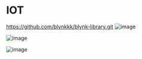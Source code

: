 # IOT
https://github.com/blynkkk/blynk-library.git
![image](https://github.com/Lavanyashankar09/IOT/assets/64472461/8caace3f-0f45-44b7-b355-22203d1267b1)

![image](https://github.com/Lavanyashankar09/IOT/assets/64472461/e0996e5e-e0d3-4e6a-afcd-1d31a3966266)

![image](https://github.com/Lavanyashankar09/IOT/assets/64472461/5128a874-7d4e-4d64-aa2f-668ede453b3b)
